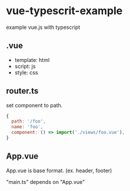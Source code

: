 # vue-typescrit-example
example vue.js with typescript


## .vue

* template: html
* script: js
* style: css


## router.ts
set component to path.

```javascript
{
  path: '/foo',
  name: 'foo',
  component: () => import('./views/foo.vue'),
}
```


## App.vue
App.vue is base format. (ex. header, footer)

"main.ts" depends on "App.vue"
